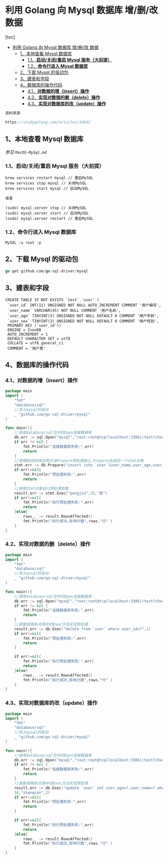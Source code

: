 # 利用 Golang 向 Mysql 数据库 增/删/改 数据

[toc]

- [利用 Golang 向 Mysql 数据库 增/删/改 数据](#利用-golang-向-mysql-数据库-增删改-数据)
  - [1、本地查看 Mysql 数据库](#1本地查看-mysql-数据库)
    - [1.1、**启动/关闭/重启 Mysql 服务（大前提）**](#11启动关闭重启-mysql-服务大前提)
    - [1.2、**命令行进入 Mysql 数据库**](#12命令行进入-mysql-数据库)
  - [2、下载 Mysql 的驱动包](#2下载-mysql-的驱动包)
  - [3、建表和字段](#3建表和字段)
  - [4、数据库的操作代码](#4数据库的操作代码)
    - [4.1、**对数据的增（insert）操作**](#41对数据的增insert操作)
    - [4.2、**实现对数据的删（delete）操作**](#42实现对数据的删delete操作)
    - [4.3、**实现对数据库的改（update）操作**](#43实现对数据库的改update操作)

```javascript
资料来源

https://studygolang.com/articles/14642
```

## 1、本地查看 Mysql 数据库

*参见 `MacOS-MySql.md`*

### 1.1、**启动/关闭/重启 Mysql 服务（大前提）**

```mysql
brew services restart mysql // 重启MySQL
brew services stop mysql // 关闭MySQL
brew services start mysql // 启动MySQL

或者

(sudo) mysql.server stop // 关闭MySQL
(sudo) mysql.server start // 启动MySQL
(sudo) mysql.server restart // 重启MySQL
```

### 1.2、**命令行进入 Mysql 数据库**

```mysql
MySQL -u root -p
```

## 2、下载 Mysql 的驱动包

```go
go get github.com/go-sql-driver/mysql
```

## 3、建表和字段

```mysql
CREATE TABLE IF NOT EXISTS `test`.`user` (
 `user_id` INT(11) UNSIGNED NOT NULL AUTO_INCREMENT COMMENT '用户编号',
 `user_name` VARCHAR(45) NOT NULL COMMENT '用户名称',
 `user_age` TINYINT(3) UNSIGNED NOT NULL DEFAULT 0 COMMENT '用户年龄',
 `user_sex` TINYINT(3) UNSIGNED NOT NULL DEFAULT 0 COMMENT '用户性别',
 PRIMARY KEY (`user_id`))
 ENGINE = InnoDB
 AUTO_INCREMENT = 1
 DEFAULT CHARACTER SET = utf8
 COLLATE = utf8_general_ci
 COMMENT = '用户表'
```

## 4、数据库的操作代码

### 4.1、**对数据的增（insert）操作**

```go
package main
import (
    "fmt"
    "database/sql"
    //导入mysql的驱动
    _ "github.com/go-sql-driver/mysql" 
)

func main(){
    //使用database/sql包中的Open连接数据库
    db,err := sql.Open("mysql","root:root@tcp(localhost:3306)/test?charset=utf8")
    if err != nil {
        fmt.Println("连接数据库失败:",err)
        return 
    }
    //使用DB结构体实例方法Prepare预处理插入,Prepare会返回一个stmt对象
    stmt,err := db.Prepare("insert into `user`(user_name,user_age,user_sex)values(?,?,?)")
    if err!=nil{
        fmt.Println("预处理失败:",err)
        return         
    }
    //使用Stmt对象执行预处理参数
    result,err := stmt.Exec("pengjin",33,"男")
    if err!=nil{
        fmt.Println("执行预处理失败:",err)
        return         
    }else{
        rows,_ := result.RowsAffected()
        fmt.Println("执行成功,影响行数",rows,"行" )
    }
}
```

### 4.2、**实现对数据的删（delete）操作**

```go
package main
import (
    "fmt"
    "database/sql"
    //导入mysql的驱动
    _ "github.com/go-sql-driver/mysql" 
)

func main(){
    //使用database/sql包中的Open连接数据库
    db,err := sql.Open("mysql","root:root@tcp(localhost:3306)/test?charset=utf8")
    if err != nil {
        fmt.Println("连接数据库失败:",err)
        return 
    }
    //直接调用db实例中的Exec方法实现预处理
    result,err := db.Exec("delete from `user` where user_id=?",1)
    if err!=nil{
        fmt.Println("预处理失败:",err)
        return         
    }

    if err!=nil{
        fmt.Println("执行预处理失败:",err)
        return         
    }else{
        rows,_ := result.RowsAffected()
        fmt.Println("执行成功,影响行数",rows,"行" )
    }
}
```

### 4.3、**实现对数据库的改（update）操作**

```go
package main
import (
    "fmt"
    "database/sql"
    //导入mysql的驱动
    _ "github.com/go-sql-driver/mysql" 
)

func main(){
    //使用database/sql包中的Open连接数据库
    db,err := sql.Open("mysql","root:root@tcp(localhost:3306)/test?charset=utf8")
    if err != nil {
        fmt.Println("连接数据库失败:",err)
        return 
    }
    //直接调用db实例中的Exec方法实现预处理
    result,err := db.Exec("update `user` set user_age=?,user_name=? where user_id=?",
    34,"zhangsan",2)
    if err!=nil{
        fmt.Println("预处理失败:",err)
        return         
    }

    if err!=nil{
        fmt.Println("执行预处理失败:",err)
        return         
    }else{
        rows,_ := result.RowsAffected()
        fmt.Println("执行成功,影响行数",rows,"行" )
    }
}
```

